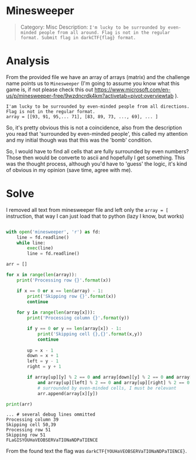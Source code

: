 # Minesweeper

> Category: Misc
> Description: ```I'm lucky to be surrounded by even-minded people from all around. Flag is not in the regular format.
Submit flag in darkCTF{flag} format.```

# Analysis

From the provided file we have an array of arrays (matrix) and the challenge name points us to `Minesweeper` (I'm going to assume you know what 
this game is, if not please check this out https://www.microsoft.com/en-us/p/minesweeper-free/9wzdncrdk4km?activetab=pivot:overviewtab ).


```
I'am lucky to be surrounded by even-minded people from all directions.
Flag is not in the regular format.
array = [[93, 91, 95,... 71], [83, 89, 73, ..., 69], ... ]
```

So, it's pretty obvious this is not a coincidence, also from the description you read that 'surrounded by even-minded people', this called my attention and my initial though was that this was the 'bomb' condition.

So, I would have to find all cells that are fully surrounded by even numbers? Those then would be converte to ascii and hopefully I get something.
This was the thought process, although you'd have to 'guess' the logic, it's kind of obvious in my opinion (save time, agree with me).


# Solve

I removed all text from minesweeper file and left only the `array = [` instruction, that way I can just load that to python (lazy I know, but works)


```python

with open('minesweeper', 'r') as fd:
    line = fd.readline()
    while line:        
        exec(line)
        line = fd.readline()

arr = []

for x in range(len(array)):    
    print('Processing row {}'.format(x))

    if x == 0 or x == len(array) - 1:
        print('Skipping row {}'.format(x))
        continue
    
    for y in range(len(array[x])):    
        print('Processing column {}'.format(y))

        if y == 0 or y == len(array[x]) - 1:
            print('Skipping cell {},{}'.format(x,y))
            continue
        
        up = x - 1
        down = x + 1
        left = y - 1
        right = y + 1

        if array[up][y] % 2 == 0 and array[down][y] % 2 == 0 and array[x][left] % 2 == 0 and array[x][right] % 2 == 0 \
            and array[up][left] % 2 == 0 and array[up][right] % 2 == 0 and array[down][left] % 2 == 0 and array[down][right] % 2 == 0:           
            # surrounded by even-minded cells, I must be relevant
            arr.append(array[x][y])

print(arr)
```

```
... # several debug lines ommitted
Processing column 39
Skipping cell 50,39
Processing row 51
Skipping row 51
FLaGISYOUHaVEOBSERVaTIONaNDPaTIENCE
```

From the found text the flag was `darkCTF{YOUHaVEOBSERVaTIONaNDPaTIENCE}`.
